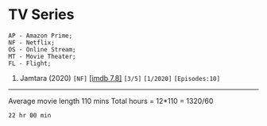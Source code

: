 # TV Series
```
AP - Amazon Prime;
NF - Netflix;
OS - Online Stream;
MT - Movie Theater;
FL - Flight;
```

1. Jamtara (2020) ```[NF]``` [[imdb 7.8]](https://www.imdb.com/title/tt11150912/) ```[3/5]``` ```[1/2020]``` ```[Episodes:10]```

---
Average movie length 110 mins
Total hours = 12*110 = 1320/60 
```
22 hr 00 min
```


<!-- Template 
- Name ```[]``` [[]]() ```[/5]``` ```[/]```
-->
